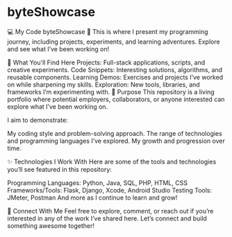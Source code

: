 # byteShowcase
💻 My Code byteShowcase 🚀
This is where I present my programming journey, including projects, experiments, and learning adventures. 
Explore and see what I’ve been working on!

📂 What You'll Find Here
Projects: Full-stack applications, scripts, and creative experiments.
Code Snippets: Interesting solutions, algorithms, and reusable components.
Learning Demos: Exercises and projects I’ve worked on while sharpening my skills.
Exploration: New tools, libraries, and frameworks I’m experimenting with.
🎯 Purpose
This repository is a living portfolio where potential employers, collaborators, or anyone interested can explore what I’ve been working on. 

I aim to demonstrate:

My coding style and problem-solving approach.
The range of technologies and programming languages I’ve explored.
My growth and progression over time.

✨ Technologies I Work With
Here are some of the tools and technologies you’ll see featured in this repository:

Programming Languages: Python, Java, SQL, PHP, HTML, CSS
Frameworks/Tools: Flask, Django, Xcode, Android Studio
Testing Tools: JMeter, Postman
And more as I continue to learn and grow!

🤝 Connect With Me
Feel free to explore, comment, or reach out if you’re interested in any of the work I’ve shared here. 
Let’s connect and build something awesome together!

